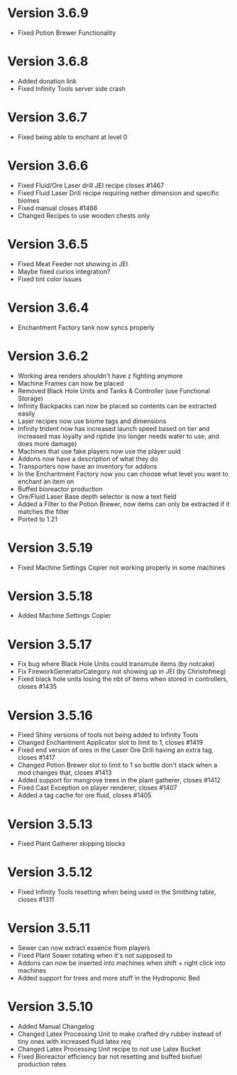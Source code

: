 # Version 3.6.9

* Fixed Potion Brewer Functionality

# Version 3.6.8

* Added donation link
* Fixed Infinity Tools server side crash

# Version 3.6.7

* Fixed being able to enchant at level 0

# Version 3.6.6

* Fixed Fluid/Ore Laser drill JEI recipe closes #1467
* Fixed Fluid Laser Drill recipe requiring nether dimension and specific biomes
* Fixed manual closes #1466
* Changed Recipes to use wooden chests only

# Version 3.6.5

* Fixed Meat Feeder not showing in JEI
* Maybe fixed curios integration?
* Fixed tint color issues

# Version 3.6.4

* Enchantment Factory tank now syncs properly

# Version 3.6.2

* Working area renders shouldn't have z fighting anymore
* Machine Frames can now be placed
* Removed Black Hole Units and Tanks & Controller (use Functional Storage)
* Infinity Backpacks can now be placed so contents can be extracted easily
* Laser recipes now use biome tags and dimensions
* Infinity trident now has increased launch speed based on tier and increased max loyalty and riptide (no longer needs
  water to use, and does more damage)
* Machines that use fake players now use the player uuid
* Addons now have a description of what they do
* Transporters now have an inventory for addons
* In the Enchantment Factory now you can choose what level you want to enchant an item on
* Buffed bioreactor production
* Ore/Fluid Laser Base depth selector is now a text field
* Added a Filter to the Potion Brewer, now items can only be extracted if it matches the filter
* Ported to 1.21

# Version 3.5.19

* Fixed Machine Settings Copier not working properly in some machines

# Version 3.5.18

* Added Machine Settings Copier

# Version 3.5.17

* Fix bug where Black Hole Units could transmute items (by notcake)
* Fix FireworkGeneratorCategory not showing up in JEI (by Christofmeg)
* Fixed black hole units losing the nbt of items when stored in controllers, closes #1435

# Version 3.5.16

* Fixed Shiny versions of tools not being added to Infinity Tools
* Changed Enchantment Applicator slot to limit to 1, closes #1419
* Fixed end version of ores in the Laser Ore Drill having an extra tag, closes #1417
* Changed Potion Brewer slot to limit to 1 so bottle don't stack when a mod changes that, closes #1413
* Added support for mangrove trees in the plant gatherer, closes #1412
* Fixed Cast Exception on player renderer, closes #1407
* Added a tag cache for ore fluid, closes #1405

# Version 3.5.13

* Fixed Plant Gatherer skipping blocks

# Version 3.5.12

* Fixed Infinity Tools resetting when being used in the Smithing table, closes #1311

# Version 3.5.11

* Sewer can now extract essence from players
* Fixed Plant Sower rotating when it's not supposed to
* Addons can now be inserted into machines when shift + right click into machines
* Added support for trees and more stuff in the Hydroponic Bed

# Version 3.5.10

* Added Manual Changelog
* Changed Latex Processing Unit to make crafted dry rubber instead of tiny ones with increased fluid latex req
* Changed Latex Processing Unit recipe to not use Latex Bucket
* Fixed Bioreactor efficiency bar not resetting and buffed biofuel production rates
